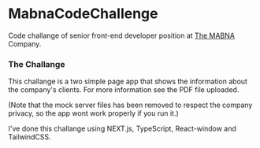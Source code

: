 # MabnaCodeChallenge
Code challange of senior front-end developer position at [The MABNA](https://mabnadp.com/) Company.

### The Challange
This challange is a two simple page app that shows the information about the company's clients.
For more information see the PDF file uploaded.

(Note that the mock server files has been removed to respect the company privacy, so the app wont work properly if you run it.)

I've done this challange using NEXT.js, TypeScript, React-window and TailwindCSS.
